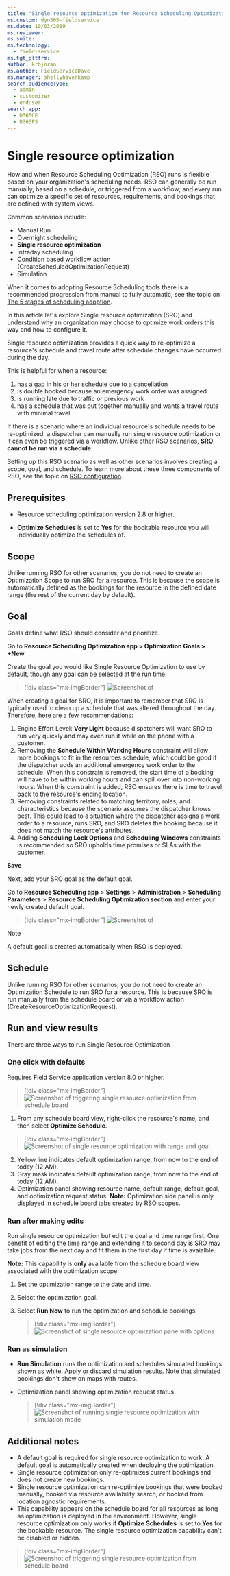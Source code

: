 ```yaml
---
title: "Single resource optimization for Resource Scheduling Optimization | MicrosoftDocs"
ms.custom: dyn365-fieldservice
ms.date: 10/03/2019
ms.reviewer: 
ms.suite: 
ms.technology: 
  - field-service
ms.tgt_pltfrm: 
author: krbjoran
ms.author: FieldServiceDave
ms.manager: shellyhaverkamp
search.audienceType: 
  - admin
  - customizer
  - enduser
search.app: 
  - D365CE
  - D365FS
--- 
```


# Single resource optimization

How and when Resource Scheduling Optimization (RSO) runs is flexible based on your organization's scheduling needs. RSO can generally be run manually, based on a schedule, or triggered from a workflow; and every run can optimize a specific set of resources, requirements, and bookings that are defined with system views.

Common scenarios include:

- Manual Run  
- Overnight scheduling
- **Single resource optimization**
- Intraday scheduling
- Condition based workflow action (CreateScheduledOptimizationRequest)
- Simulation 

When it comes to adopting Resource Scheduling tools there is a recommended progression from manual to fully automatic, see the topic on [The 5 stages of scheduling adoption](./5-stages-scheduling-adoption.md).

In this article let's explore Single resource optimization (SRO) and understand why an organization may choose to optimize work orders this way and how to configure it.

Single resource optimization provides a quick way to re-optimize a resource's schedule and travel route after schedule changes have occurred during the day. 

This is helpful for when a resource:

1. has a gap in his or her schedule due to a cancellation
2. is double booked because an emergency work order was assigned
3. is running late due to traffic or previous work
4. has a schedule that was put together manually and wants a travel route with minimal travel
   

If there is a scenario where an individual resource's schedule needs to be re-optimized, a dispatcher can manually run single resource optimization or it can even be triggered via a workflow. Unlike other RSO scenarios, **SRO cannot be run via a schedule**.


Setting up this RSO scenario as well as other scenarios involves creating a scope, goal, and schedule. To learn more about these three components of RSO, see the topic on [RSO configuration](./rso-configuration.md).


## Prerequisites

- Resource scheduling optimization version 2.8 or higher.

- **Optimize Schedules** is set to **Yes** for the bookable resource you will individually optimize the schedules of.



## Scope

Unlike running RSO for other scenarios, you do not need to create an Optimization Scope to run SRO for a resource. This is because the scope is automatically defined as the bookings for the resource in the defined date range (the rest of the current day by default).

## Goal

Goals define what RSO should consider and prioritize.

Go to **Resource Scheduling Optimization app > Optimization Goals > +New**

Create the goal you would like Single Resource Optimization to use by default, though any goal can be selected at the run time.


> [!div class="mx-imgBorder"]
> ![Screenshot of ](./media/rso-sro-goal.png)


When creating a goal for SRO, it is important to remember that SRO is typically used to clean up a schedule that was altered throughout the day. Therefore, here are a few recommendations:

1. Engine Effort Level: **Very Light** because dispatchers will want SRO to run very quickly and may even run it while on the phone with a customer.
2. Removing the **Schedule Within Working Hours** constraint will allow more bookings to fit in the resources schedule, which could be good if the dispatcher adds an additional emergency work order to the schedule. When this constrain is removed, the start time of a booking will have to be within working hours and can spill over into non-working hours. When this constraint is added, RSO ensures there is time to travel back to the resource's ending location.
3. Removing constraints related to matching territory, roles, and characteristics because the scenario assumes the dispatcher knows best. This could lead to a situation where the dispatcher assigns a work order to a resource, runs SRO, and SRO deletes the booking because it does not match the resource's attributes. 
4. Adding **Scheduling Lock Options** and **Scheduling Windows** constraints is recommended so SRO upholds time promises or SLAs with the customer.

**Save**

Next, add your SRO goal as the default goal.

Go to **Resource Scheduling app** > **Settings** > **Administration** > **Scheduling Parameters** > **Resource Scheduling Optimization section** and enter your newly created default goal. 

> [!div class="mx-imgBorder"]
> ![Screenshot of ](./media/rso-sro-default-goal.png)

> [!Note]
> A default goal is created automatically when RSO is deployed.

## Schedule

Unlike running RSO for other scenarios, you do not need to create an Optimization Schedule to run SRO for a resource. This is because SRO is run manually from the schedule board or via a workflow action (CreateResourceOptimizationRequest).

## Run and view results

There are three ways to run Single Resource Optimization 

### One click with defaults

Requires Field Service application version 8.0 or higher.

> [!div class="mx-imgBorder"]
> ![Screenshot of triggering single resource optimization from schedule board](media/rso-single-resource-2.png)


1. From any schedule board view, right-click the resource's name, and then select **Optimize Schedule**. 

  > [!div class="mx-imgBorder"]
  > ![Screenshot of single resource optimization with range and goal](media/rso-single-resource-3.png) 


2. Yellow line indicates default optimization range, from now to the end of today (12 AM).
3. Gray mask indicates default optimization range, from now to the end of today (12 AM).
4. Optimization panel showing resource name, default range, default goal, and optimization request status. **Note:** Optimization side panel is only displayed in schedule board tabs created by RSO scopes.

   
### Run after making edits

Run single resource optimization but edit the goal and time range first. One benefit of editing the time range and extending it to second day is SRO may take jobs from the next day and fit them in the first day if time is avaialble. 

  **Note:** This capability is **only** available from the schedule board view associated with the optimization scope.

1. Set the optimization range to the date and time.

2. Select the optimization goal.

3. Select **Run Now** to run the optimization and schedule bookings.

   > [!div class="mx-imgBorder"]
   > ![Screenshot of single resource optimization pane with options](media/rso-single-resource-4.png)

### Run as simulation 

- **Run Simulation** runs the optimization and schedules simulated bookings shown as white. Apply or discard simulation results. Note that simulated bookings don't show on maps with routes.

- Optimization panel showing optimization request status.

  > [!div class="mx-imgBorder"]
  > ![Screenshot of running single resource optimization with simulation mode](media/rso-single-resource-5.png)


## Additional notes

- A default goal is required for single resource optimization to work. A default goal is automatically created when deploying the optimization.
- Single resource optimization only re-optimizes current bookings and does not create new bookings.
- Single resource optimization can re-optimize bookings that were booked manually, booked via resource availability search, or booked from location agnostic requirements.
- This capability appears on the schedule board for all resources as long as optimization is deployed in the environment. However, single resource optimization only works if **Optimize Schedules** is set to **Yes** for the bookable resource. The single resource optimization capability can't be disabled or hidden.


 > [!div class="mx-imgBorder"]
  > ![Screenshot of triggering single resource optimization from schedule board](media/rso-single-resource-1.png)
